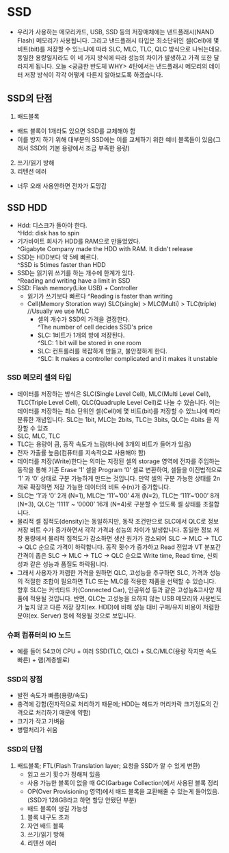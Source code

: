 # SSD
* 우리가 사용하는 메모리카드, USB, SSD 등의 저장매체에는 낸드플래시(NAND Flash) 메모리가 사용됩니다. 그리고 낸드플래시 타입은 최소단위인 셀(Cell)에 몇 비트(bit)를 저장할 수 있느냐에 따라 SLC, MLC, TLC, QLC 방식으로 나뉘는데요. 동일한 용량일지라도 이 네 가지 방식에 따라 성능의 차이가 발생하고 가격 또한 달라지게 됩니다. 오늘 <궁금한 반도체 WHY> 4탄에서는 낸드플래시 메모리의 데이터 저장 방식이 각각 어떻게 다른지 알아보도록 하겠습니다.

## SSD의 단점
1. 배드블록
 * 배드 블록이 1개라도 있으면 SSD를 교체해야 함
 * 이를 방지 하기 위해 대부분의 SSD에는 이를 교체하기 위한 예비 블록들이 있음(그래서 SSD의 기본 용량에서 조금 부족한 용량)
2. 쓰기/읽기 방해
3. 리텐션 에러
 * 너무 오래 사용안하면 전자가 도망감


## SSD HDD
* Hdd: 디스크가 돌아야 한다.  
    ^Hdd: disk has to spin
* 기가바이트 회사가 HDD를 RAM으로 만들었었다.  
    ^Gigabyte Company made the HDD with RAM. It didn't release
* SSD는 HDD보다 약 5배 빠르다.  
    ^SSD is 5times faster than HDD
* SSD는 읽기위 쓰기를 하는 개수에 한계가 있다.  
    ^Reading and writing have a limit in SSD
* SSD: Flash memory(Like USB) + Controller  
  - 읽기가 쓰기보다 빠르다
      ^Reading is faster than writing
  - Cell(Memory Storation way) SLC(single) > MLC(Multi) > TLC(triple)  //Usually we use MLC
    + 셀의 개수가 SSD의 가격을 결정한다.  
        ^The number of cell decides SSD's price
    + SLC: 1비트가 1개의 방에 저장된다.  
        ^SLC: 1 bit will be stored in one room
    + SLC: 컨트롤러를 복잡하게 만들고, 불안정하게 한다.  
        ^SLC: It makes a controller complicated and it makes it unstable



### SSD 메모리 셀의 타입
* 데이터를 저장하는 방식은 SLC(Single Level Cell), MLC(Multi Level Cell), TLC(Triple Level Cell), QLC(Quadruple Level Cell)로 나눌 수 있습니다. 이는 데이터를 저장하는 최소 단위인 셀(Cell)에 몇 비트(bit)를 저장할 수 있느냐에 따라 분류한 개념입니다. SLC는 1bit, MLC는 2bits, TLC는 3bits, QLC는 4bits 을 저장할 수 있죠
* SLC, MLC, TLC
* TLC는 용량이 큼, 동작 속도가 느림(하나에 3개의 비트가 들어가 있음)
 * 전자 가출률 높음(컴퓨터를 지속적으로 사용해야 함)
* 데이터를 저장(Write)한다는 의미는 지정된 셀의 storage 영역에 전자를 주입하는 동작을 통해 기존 Erase ‘1’ 셀을 Program ‘0’ 셀로 변환하여, 셀들을 이진법적으로 ‘1’ 과 ‘0’ 상태로 구분 가능하게 만드는 것입니다. 만약 셀의 구분 가능한 상태를 2n개로 확장하면 저장 가능한 데이터의 비트 수(n)가 증가합니다.
* SLC는 ‘1’과 ‘0’ 2개 (N=1), MLC는 ‘11’~’00’ 4개 (N=2), TLC는 ‘111’~’000’ 8개 (N=3), QLC는 ‘1111’ ~ ‘0000’ 16개 (N=4)로 구분할 수 있도록 셀 상태를 조절합니다.
* 물리적 셀 집적도(density)는 동일하지만, 동작 조건만으로 SLC에서 QLC로 정보 저장 비트 수가 증가하면서 각각 가격과 성능의 차이가 발생합니다. 동일한 정보 저장 용량에서 물리적 집적도가 감소하면 생산 원가가 감소되어 SLC → MLC → TLC → QLC 순으로 가격이 하락합니다. 동작 횟수가 증가하고 Read 전압과 VT 분포간 간격이 좁은 SLC → MLC → TLC → QLC 순으로 Write time, Read time, 신뢰성과 같은 성능과 품질도 하락됩니다. 
* 그래서 사용자가 저렴한 가격을 원하면 QLC, 고성능을 추구하면 SLC, 가격과 성능의 적절한 조합이 필요하면 TLC 또는 MLC를 적용한 제품을 선택할 수 있습니다. 향후 SLC는 커넥티드 카(Connected Car), 인공위성 등과 같은 고성능&고사양 제품에 적용될 것입니다. 반면, QLC는 고성능을 요하지 않는 USB 메모리와 사용빈도가 높지 않고 다른 저장 장치(ex. HDD)에 비해 성능 대비 구매/유지 비용이 저렴한 분야(ex. Server) 등에 적용될 것으로 보입니다.


### 슈퍼 컴퓨터의 IO 노드
* 예를 들어 54코어 CPU + 여러 SSD(TLC, QLC) + SLC/MLC(용량 작지만 속도 빠른) + 램(계층별로) 

### SSD의 장점
* 발전 속도가 빠름(용량/속도)
* 충격에 강함(전자적으로 처리하기 때문에; HDD는 헤드가 머리카락 크기정도의 간격으로 처리하기 때문에 약함)
* 크기가 작고 가벼움
* 병렬처리가 쉬움

### SSD의 단점
1. 배드블록; FTL(Flash Translation layer; 요청을 SSD가 알 수 있게 변환)
    * 읽고 쓰기 횟수가 정해져 있음
    * 사용 가능한 블록이 없을 때 GC(Garbage Collection)에서 사용된 블록 정리
    * OP(Over Provisioning 영역)에서 배드 블록을 교환해줄 수 있는게 들어있음.(SSD가 128GB라고 하면 할당 안됐던 부분)
    * 배드 블록이 생길 가능성
     1. 블록 내구도 초과
     2. 자연 배드 블록
     3. 쓰기/읽기 방해
     4. 리텐션 에러
